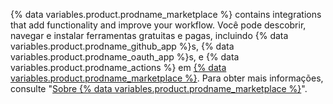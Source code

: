 {% data variables.product.prodname_marketplace %} contains integrations that add functionality and improve your workflow. Você pode descobrir, navegar e instalar ferramentas gratuitas e pagas, incluindo {% data variables.product.prodname_github_app %}s, {% data variables.product.prodname_oauth_app %}s, e {% data variables.product.prodname_actions %} em [{% data variables.product.prodname_marketplace %}](https://github.com/marketplace). Para obter mais informações, consulte "[Sobre {% data variables.product.prodname_marketplace %}](/github/customizing-your-github-workflow/exploring-integrations/about-github-marketplace)".
